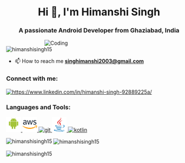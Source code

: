 <h1 align="center">Hi 👋, I'm Himanshi Singh</h1>
<h3 align="center">A passionate Android Developer from Ghaziabad, India</h3>
<img align= "right" alt="Coding" width="400" src="https://camo.githubusercontent.com/93e74f65c63547100aca384d648444fa86ba21dbca44863b7ef41fb1aa5f6cbd/68747470733a2f2f63646e2e6472696262626c652e636f6d2f75736572732f3333313236352f73637265656e73686f74732f323534323538372f676162692d642e676966">

<p align="left"> <img src="https://komarev.com/ghpvc/?username=himanshisingh15&label=Profile%20views&color=0e75b6&style=flat" alt="himanshisingh15" /> </p>

- 📫 How to reach me **singhimanshi2003@gmail.com**

<h3 align="left">Connect with me:</h3>
<p align="left">
<a href="https://linkedin.com/in/https://www.linkedin.com/in/himanshi-singh-92889225a/" target="blank"><img align="center" src="https://raw.githubusercontent.com/rahuldkjain/github-profile-readme-generator/master/src/images/icons/Social/linked-in-alt.svg" alt="https://www.linkedin.com/in/himanshi-singh-92889225a/" height="30" width="40" /></a>
</p>

<h3 align="left">Languages and Tools:</h3>
<p align="left"> <a href="https://developer.android.com" target="_blank" rel="noreferrer"> <img src="https://raw.githubusercontent.com/devicons/devicon/master/icons/android/android-original-wordmark.svg" alt="android" width="40" height="40"/> </a> <a href="https://aws.amazon.com" target="_blank" rel="noreferrer"> <img src="https://raw.githubusercontent.com/devicons/devicon/master/icons/amazonwebservices/amazonwebservices-original-wordmark.svg" alt="aws" width="40" height="40"/> </a> <a href="https://git-scm.com/" target="_blank" rel="noreferrer"> <img src="https://www.vectorlogo.zone/logos/git-scm/git-scm-icon.svg" alt="git" width="40" height="40"/> </a> <a href="https://www.java.com" target="_blank" rel="noreferrer"> <img src="https://raw.githubusercontent.com/devicons/devicon/master/icons/java/java-original.svg" alt="java" width="40" height="40"/> </a> <a href="https://kotlinlang.org" target="_blank" rel="noreferrer"> <img src="https://www.vectorlogo.zone/logos/kotlinlang/kotlinlang-icon.svg" alt="kotlin" width="40" height="40"/> </a> </p>

<p><img align="left" src="https://github-readme-stats.vercel.app/api/top-langs?username=himanshisingh15&show_icons=true&locale=en&layout=compact" alt="himanshisingh15" /></p>

<p>&nbsp;<img align="center" src="https://github-readme-stats.vercel.app/api?username=himanshisingh15&show_icons=true&locale=en" alt="himanshisingh15" /></p>

<p><img align="center" src="https://github-readme-streak-stats.herokuapp.com/?user=himanshisingh15&" alt="himanshisingh15" /></p>
